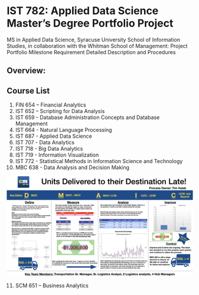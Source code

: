 # IST 782: Applied Data Science Master’s Degree Portfolio Project
MS in Applied Data Science, Syracuse University School of Information Studies, in collaboration with the Whitman School of Management: Project Portfolio Milestone Requirement Detailed Description and Procedures 

## Overview:


## Course List
1. FIN 654 – Financial Analytics
2. IST 652 – Scripting for Data Analysis
3. IST 659 - Database Administration Concepts and Database Management 
4. IST 664 - Natural Language Processing  
5. IST 687 - Applied Data Science 
6. IST 707 - Data Analytics 
7. IST 718 - Big Data Analytics 
8. IST 719 - Information Visualization 
9. IST 772 - Statistical Methods in Information Science and Technology 
10. MBC 638 - Data Analysis and Decision Making

![alt text](https://github.com/timhulak/IST_782_MS-_DS_Portfolio_Project_Detail/blob/main/PORTFOLIO/MBC_638_Data_Anls_Decisn_Making_Fall_2020/Process.png)

11. SCM 651 – Business Analytics 
